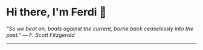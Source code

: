 <h1>Hi there, I'm Ferdi 👋</h1>

<p><em>
  "So we beat on, boats against the current, borne back ceaselessly into the past." — F. Scott Fitzgerald
</em></p>

---
